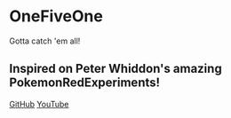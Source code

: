 # OneFiveOne
Gotta catch 'em all!

## Inspired on Peter Whiddon's amazing PokemonRedExperiments!

[GitHub](https://github.com/PWhiddy/PokemonRedExperiments)
[YouTube](https://www.youtube.com/watch?v=DcYLT37ImBY)